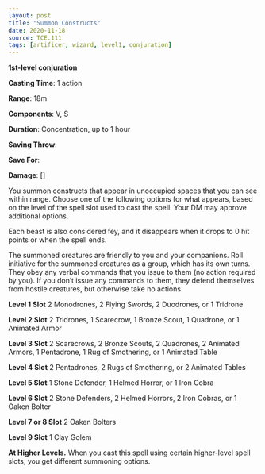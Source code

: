 ```yaml
---
layout: post
title: "Summon Constructs"
date: 2020-11-18
source: TCE.111
tags: [artificer, wizard, level1, conjuration]
---
```


**1st-level conjuration**

**Casting Time**: 1 action

**Range**: 18m

**Components**: V, S

**Duration**: Concentration, up to 1 hour

**Saving Throw**:

**Save For**:

**Damage**: []

You summon constructs that appear in unoccupied spaces that you can see within range. Choose one of the following options for what appears, based on the level of the spell slot used to cast the spell. Your DM may approve additional options.

Each beast is also considered fey, and it disappears when it drops to 0 hit points or when the spell ends.

The summoned creatures are friendly to you and your companions. Roll initiative for the summoned creatures as a group, which has its own turns. They obey any verbal commands that you issue to them (no action required by you). If you don’t issue any commands to them, they defend themselves from hostile creatures, but otherwise take no actions.

**Level 1 Slot** 2 Monodrones, 2 Flying Swords, 2 Duodrones, or 1 Tridrone

**Level 2 Slot** 2 Tridrones, 1 Scarecrow, 1 Bronze Scout, 1 Quadrone, or 1 Animated Armor

**Level 3 Slot** 2 Scarecrows, 2 Bronze Scouts, 2 Quadrones, 2 Animated Armors, 1 Pentadrone, 1 Rug of Smothering, or 1 Animated Table

**Level 4 Slot** 2 Pentadrones, 2 Rugs of Smothering, or 2 Animated Tables

**Level 5 Slot** 1 Stone Defender, 1 Helmed Horror, or 1 Iron Cobra

**Level 6 Slot** 2 Stone Defenders, 2 Helmed Horrors, 2 Iron Cobras, or 1 Oaken Bolter

**Level 7 or 8 Slot** 2 Oaken Bolters

**Level 9 Slot** 1 Clay Golem

**At Higher Levels.** When you cast this spell using certain higher-level spell slots, you get different summoning options.